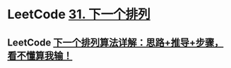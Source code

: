 # LeetCode [31. 下一个排列](https://leetcode-cn.com/problems/next-permutation/)



## LeetCode [下一个排列算法详解：思路+推导+步骤，看不懂算我输！](https://leetcode-cn.com/problems/next-permutation/solution/xia-yi-ge-pai-lie-suan-fa-xiang-jie-si-lu-tui-dao-/)

